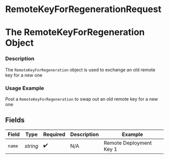 # RemoteKeyForRegenerationRequest

# The RemoteKeyForRegeneration Object
### Description
The `RemoteKeyForRegeneration` object is used to exchange an old remote key for a new one

### Usage Example
Post a `RemoteKeyForRegeneration` to swap out an old remote key for a new one


## Fields

| Field                   | Type                    | Required                | Description             | Example                 |
| ----------------------- | ----------------------- | ----------------------- | ----------------------- | ----------------------- |
| `name`                  | *string*                | :heavy_check_mark:      | N/A                     | Remote Deployment Key 1 |